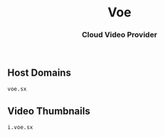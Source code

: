 <h1 align="center">Voe</h1>

<h3 align="center">Cloud Video Provider</h3>

<br>

## Host Domains

```
voe.sx
```

## Video Thumbnails

```
i.voe.sx
```
